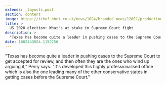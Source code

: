 ```yaml
--- 
extends: _layouts.post 
section: content 
image: https://ichef.bbci.co.uk/news/1024/branded_news/120EC/production/_114846937_barrett2_976.jpg 
title: > 
  US 2020 election: What's at stake in Supreme Court fight 
description: > 
  "Texas has become quite a leader in pushing cases to the Supreme Court to get accepted for review, and then often they are the ones who wind up arguing it," Perry says."It's developed this highly professionalised office which is also the one leading many of the other conservative states in getting cases before the Supreme Court." 
date: 1602443984.1152256 
--- 
```

"Texas has become quite a leader in pushing cases to the Supreme Court to get accepted for review, and then often they are the ones who wind up arguing it," Perry says. "It's developed this highly professionalised office which is also the one leading many of the other conservative states in getting cases before the Supreme Court."